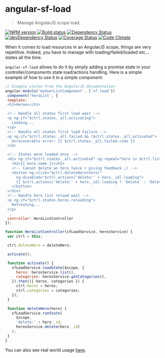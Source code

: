 # angular-sf-load
> Manage AngularJS scope load.

[![NPM version](https://badge.fury.io/js/angular-sf-load.svg)](https://npmjs.org/package/angular-sf-load)
[![Build status](https://secure.travis-ci.org/SimpliField/angular-sf-load.svg)](https://travis-ci.org/SimpliField/angular-sf-load)
[![Dependency Status](https://david-dm.org/SimpliField/angular-sf-load.svg)](https://david-dm.org/SimpliField/angular-sf-load)
[![devDependency Status](https://david-dm.org/SimpliField/angular-sf-load/dev-status.svg)](https://david-dm.org/SimpliField/angular-sf-load#info=devDependencies)
[![Coverage Status](https://coveralls.io/repos/SimpliField/angular-sf-load/badge.svg?branch=master)](https://coveralls.io/r/SimpliField/angular-sf-load?branch=master)
[![Code Climate](https://codeclimate.com/github/SimpliField/angular-sf-load.svg)](https://codeclimate.com/github/SimpliField/angular-sf-load)


When it comes to load resources in an AngularJS scope, things are very
 repetitive. Indeed, you have to manage with loading/failed/loaded etc... states
 all the time.

`angular-sf-load` allows to do it by simply adding a promise state in your
 controller/components state load/actions handling. Here is a simple example of
 how to use it in a simple component:
 ```js
 // Example stolen from the AngularJS documentation
 angular.module('myUserListComponent', ['sf.load'])
 .component('heroList', {
  template: `
  <h1>Heroes</h1>

  <!-- Handle all states first load wait -->
  <p ng-if="$ctrl.states._all.activating">
    Loading...
  </p>
  <!-- Handle all states first load failure -->
  <p ng-if="$ctrl.states._all.failed && !$ctrl.states._all.activated">
    Unrecoverable error: {{ $ctrl.states._all.failed.code }}
  </p>

  <!-- States were loaded once -->
  <div ng-if="$ctrl.states._all.activated" ng-repeat="hero in $ctrl.list">
    <h2>{{ hero.name }}</h2>
    <!-- Cannot delete an hero twice + giving feedback ;) -->
    <button ng-click="$ctrl.deleteHero(hero)"
      ng-disabled="$ctrl.actions['delete:' + hero._id].loading">
      {{ $ctrl.actions['delete:' + hero._id].loading ? 'Delete' : 'Deleting' }}
    </button>
  </div>
  <!-- Handle hero list reload wait -->
  <p ng-if="$ctrl.states.heros.reloading">
    Refreshing...
  </p>
  `,
  controller: HeroListController
});

function HeroListController(sfLoadService, herosService) {
  var ctrl = this;

  ctrl.deleteHero = deleteHero;

  activate();

  function activate() {
    sfLoadService.loadState($scope, {
      heros: herosService.list(),
      categories: herosService.getCategories(),
    }).then(({ heros, categories }) {
      ctrl.heros = heros;
      ctrl.categories = categories;
    });
  }

  function deleteHero(hero) {
    sfLoadService.runState(
      $scope,
      'delete:' + hero._id,
      herosService.delete(hero._id)
    );
  }
}
```

You can also see real world usage [here](https://github.com/nfroidure/TripStory).
